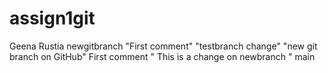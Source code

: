 # assign1git
Geena Rustia
 newgitbranch
"First comment"
"testbranch change"
 "new git branch on GitHub"
First comment
" This is a change on newbranch "
 main
